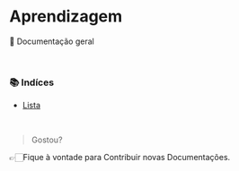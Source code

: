 # Aprendizagem
📖 Documentação geral

<br>

### **📚 Indíces**<br>
* [Lista]()

<br>

> Gostou?

👉🏻Fique à vontade para Contribuir novas Documentações.

